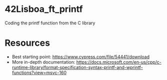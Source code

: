 # 42Lisboa_ft_printf
Coding the printf function from the C library

# Resources
- Best starting point: https://www.cypress.com/file/54441/download
- More in-depth documentation: https://docs.microsoft.com/en-us/cpp/c-runtime-library/format-specification-syntax-printf-and-wprintf-functions?view=msvc-160
